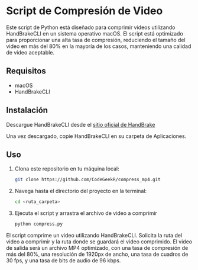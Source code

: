 # Script de Compresión de Video

Este script de Python está diseñado para comprimir videos utilizando HandBrakeCLI en un sistema operativo macOS. El script está optimizado para proporcionar una alta tasa de compresión, reduciendo el tamaño del video en más del 80% en la mayoría de los casos, manteniendo una calidad de video aceptable.

## Requisitos

- macOS
- HandBrakeCLI

## Instalación

Descargue HandBrakeCLI desde el [sitio oficial de HandBrake](https://handbrake.fr/downloads2.php)

Una vez descargado, copie HandBrakeCLI en su carpeta de Aplicaciones.

## Uso

1. Clona este repositorio en tu máquina local:

   ```bash copyable
   git clone https://github.com/CodeGeekR/compress_mp4.git

   ```

2. Navega hasta el directorio del proyecto en la terminal:

   ```bash copyable
   cd <ruta_carpeta>
   ```

3. Ejecuta el script y arrastra el archivo de video a comprimir

   ```bash copyable
   python compress.py
   ```

El script comprime un video utilizando HandBrakeCLI. Solicita la ruta del video a comprimir y la ruta donde se guardará el video comprimido. El video de salida será un archivo MP4 optimizado, con una tasa de compresión de más del 80%, una resolución de 1920px de ancho, una tasa de cuadros de 30 fps, y una tasa de bits de audio de 96 kbps.
